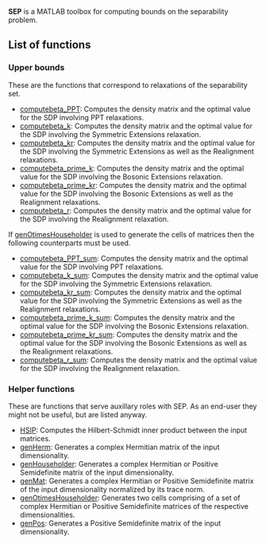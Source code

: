 **SEP** is a MATLAB toolbox for computing bounds on the separability problem.

## List of functions
### Upper bounds
These are the functions that correspond to relaxations of the separability set.
- [computebeta_PPT](/SDPs/UpperBounds/computebeta_PPT.md): Computes the density matrix and the optimal value for the SDP involving PPT relaxations.
- [computebeta_k](/SDPs/UpperBounds/computebeta_k.md): Computes the density matrix and the optimal value for the SDP involving the Symmetric Extensions relaxation.
- [computebeta_kr](/SDPs/UpperBounds/computebeta_kr.md): Computes the density matrix and the optimal value for the SDP involving the Symmetric Extensions as well as the Realignment relaxations.
- [computebeta_prime_k](/SDPs/UpperBounds/computebeta_prime_k.md): Computes the density matrix and the optimal value for the SDP involving the Bosonic Extensions relaxation.
- [computebeta_prime_kr](/SDPs/UpperBounds/computebeta_prime_kr.md): Computes the density matrix and the optimal value for the SDP involving the Bosonic Extensions as well as the Realignment relaxations.
- [computebeta_r](/SDPs/UpperBounds/computebeta_r): Computes the density matrix and the optimal value for the SDP involving the Realignment relaxation.

If [genOtimesHouseholder](/helpers/genOtimesHouseholder.md) is used to generate the cells of matrices then the following counterparts must be used.
- [computebeta_PPT_sum](/SDPs/UpperBounds/sum/computebeta_PPT_sum.md): Computes the density matrix and the optimal value for the SDP involving PPT relaxations.
- [computebeta_k_sum](/SDPs/UpperBounds/sum/computebeta_k_sum.md): Computes the density matrix and the optimal value for the SDP involving the Symmetric Extensions relaxation.
- [computebeta_kr_sum](/SDPs/UpperBounds/sum/computebeta_kr_sum.md): Computes the density matrix and the optimal value for the SDP involving the Symmetric Extensions as well as the Realignment relaxations.
- [computebeta_prime_k_sum](/SDPs/UpperBounds/sum/computebeta_prime_k_sum.md): Computes the density matrix and the optimal value for the SDP involving the Bosonic Extensions relaxation.
- [computebeta_prime_kr_sum](/SDPs/UpperBounds/sum/computebeta_prime_kr_sum.md): Computes the density matrix and the optimal value for the SDP involving the Bosonic Extensions as well as the Realignment relaxations.
- [computebeta_r_sum](/SDPs/UpperBounds/sum/computebeta_r_sum): Computes the density matrix and the optimal value for the SDP involving the Realignment relaxation.

### Helper functions
These are functions that serve auxillary roles with SEP. As an end-user they might not be useful, but are listed anyway.
- [HSIP](/helpers/HSIP.md): Computes the Hilbert-Schmidt inner product between the input matrices.
- [genHerm](/helpers/genHerm.md): Generates a complex Hermitian matrix of the input dimensionality.
- [genHouseholder](/helpers/genHouseholder.md): Generates a complex Hermitian or Positive Semidefinite matrix of the input dimensionality.
- [genMat](/helpers/genMat.md): Generates a complex Hermitian or Positive Semidefinite matrix of the input dimensionality normalized by its trace norm.
- [genOtimesHouseholder](/helpers/genOtimesHouseholder.md): Generates two cells comprising of a set of complex Hermitian or Positive Semidefinite matrices of the respective dimensionalities.
- [genPos](/helpers/genPos.md): Generates a Positive Semidefinite matrix of the input dimensionality.